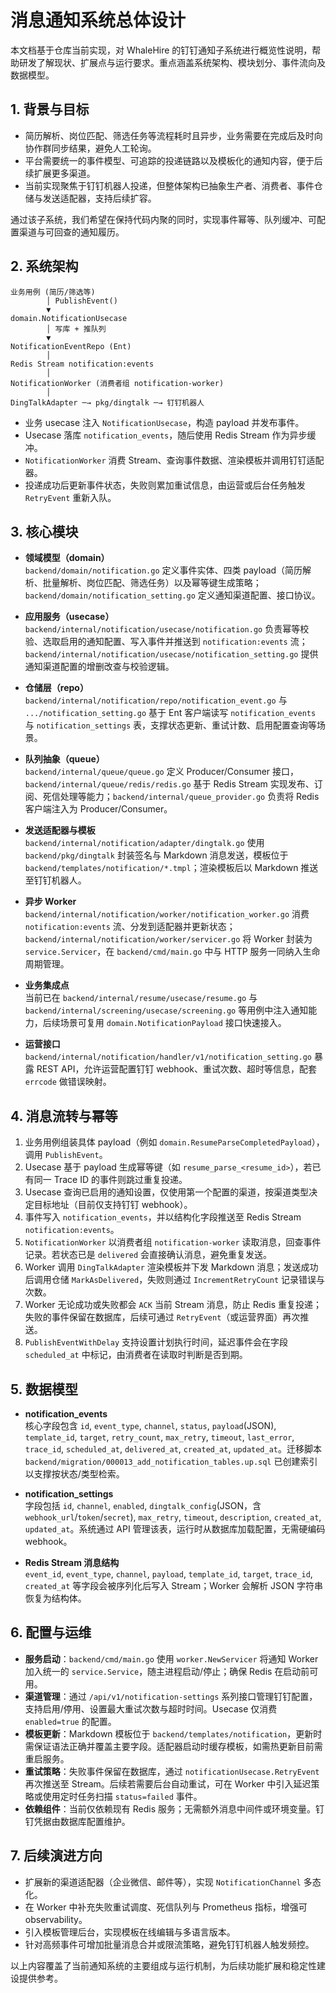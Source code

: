 # 消息通知系统总体设计

本文档基于仓库当前实现，对 WhaleHire 的钉钉通知子系统进行概览性说明，帮助研发了解现状、扩展点与运行要求。重点涵盖系统架构、模块划分、事件流向及数据模型。

## 1. 背景与目标

- 简历解析、岗位匹配、筛选任务等流程耗时且异步，业务需要在完成后及时向协作群同步结果，避免人工轮询。
- 平台需要统一的事件模型、可追踪的投递链路以及模板化的通知内容，便于后续扩展更多渠道。
- 当前实现聚焦于钉钉机器人投递，但整体架构已抽象生产者、消费者、事件仓储与发送适配器，支持后续扩容。

通过该子系统，我们希望在保持代码内聚的同时，实现事件幂等、队列缓冲、可配置渠道与可回查的通知履历。

## 2. 系统架构

```
业务用例 (简历/筛选等)
        │ PublishEvent()
        ▼
domain.NotificationUsecase
        │ 写库 + 推队列
        ▼
NotificationEventRepo (Ent)
        │
Redis Stream notification:events
        │
NotificationWorker (消费者组 notification-worker)
        │
DingTalkAdapter ─→ pkg/dingtalk ─→ 钉钉机器人
```

- 业务 usecase 注入 `NotificationUsecase`，构造 payload 并发布事件。
- Usecase 落库 `notification_events`，随后使用 Redis Stream 作为异步缓冲。
- `NotificationWorker` 消费 Stream、查询事件数据、渲染模板并调用钉钉适配器。
- 投递成功后更新事件状态，失败则累加重试信息，由运营或后台任务触发 `RetryEvent` 重新入队。

## 3. 核心模块

- **领域模型（domain）**  
  `backend/domain/notification.go` 定义事件实体、四类 payload（简历解析、批量解析、岗位匹配、筛选任务）以及幂等键生成策略；`backend/domain/notification_setting.go` 定义通知渠道配置、接口协议。

- **应用服务（usecase）**  
  `backend/internal/notification/usecase/notification.go` 负责幂等校验、选取启用的通知配置、写入事件并推送到 `notification:events` 流；`backend/internal/notification/usecase/notification_setting.go` 提供通知渠道配置的增删改查与校验逻辑。

- **仓储层（repo）**  
  `backend/internal/notification/repo/notification_event.go` 与 `.../notification_setting.go` 基于 Ent 客户端读写 `notification_events` 与 `notification_settings` 表，支撑状态更新、重试计数、启用配置查询等场景。

- **队列抽象（queue）**  
  `backend/internal/queue/queue.go` 定义 Producer/Consumer 接口，`backend/internal/queue/redis/redis.go` 基于 Redis Stream 实现发布、订阅、死信处理等能力；`backend/internal/queue_provider.go` 负责将 Redis 客户端注入为 Producer/Consumer。

- **发送适配器与模板**  
  `backend/internal/notification/adapter/dingtalk.go` 使用 `backend/pkg/dingtalk` 封装签名与 Markdown 消息发送，模板位于 `backend/templates/notification/*.tmpl`；渲染模板后以 Markdown 推送至钉钉机器人。

- **异步 Worker**  
  `backend/internal/notification/worker/notification_worker.go` 消费 `notification:events` 流、分发到适配器并更新状态；`backend/internal/notification/worker/servicer.go` 将 Worker 封装为 `service.Servicer`，在 `backend/cmd/main.go` 中与 HTTP 服务一同纳入生命周期管理。

- **业务集成点**  
  当前已在 `backend/internal/resume/usecase/resume.go` 与 `backend/internal/screening/usecase/screening.go` 等用例中注入通知能力，后续场景可复用 `domain.NotificationPayload` 接口快速接入。

- **运营接口**  
  `backend/internal/notification/handler/v1/notification_setting.go` 暴露 REST API，允许运营配置钉钉 webhook、重试次数、超时等信息，配套 `errcode` 做错误映射。

## 4. 消息流转与幂等

1. 业务用例组装具体 payload（例如 `domain.ResumeParseCompletedPayload`），调用 `PublishEvent`。
2. Usecase 基于 payload 生成幂等键（如 `resume_parse_<resume_id>`），若已有同一 Trace ID 的事件则跳过重复投递。
3. Usecase 查询已启用的通知设置，仅使用第一个配置的渠道，按渠道类型决定目标地址（目前仅支持钉钉 webhook）。
4. 事件写入 `notification_events`，并以结构化字段推送至 Redis Stream `notification:events`。
5. `NotificationWorker` 以消费者组 `notification-worker` 读取消息，回查事件记录。若状态已是 `delivered` 会直接确认消息，避免重复发送。
6. Worker 调用 `DingTalkAdapter` 渲染模板并下发 Markdown 消息；发送成功后调用仓储 `MarkAsDelivered`，失败则通过 `IncrementRetryCount` 记录错误与次数。
7. Worker 无论成功或失败都会 `ACK` 当前 Stream 消息，防止 Redis 重复投递；失败的事件保留在数据库，后续可通过 `RetryEvent`（或运营界面）再次推送。
8. `PublishEventWithDelay` 支持设置计划执行时间，延迟事件会在字段 `scheduled_at` 中标记，由消费者在读取时判断是否到期。

## 5. 数据模型

- **notification_events**  
  核心字段包含 `id`, `event_type`, `channel`, `status`, `payload`(JSON), `template_id`, `target`, `retry_count`, `max_retry`, `timeout`, `last_error`, `trace_id`, `scheduled_at`, `delivered_at`, `created_at`, `updated_at`。迁移脚本 `backend/migration/000013_add_notification_tables.up.sql` 已创建索引以支撑按状态/类型检索。

- **notification_settings**  
  字段包括 `id`, `channel`, `enabled`, `dingtalk_config`(JSON，含 `webhook_url`/`token`/`secret`), `max_retry`, `timeout`, `description`, `created_at`, `updated_at`。系统通过 API 管理该表，运行时从数据库加载配置，无需硬编码 webhook。

- **Redis Stream 消息结构**  
  `event_id`, `event_type`, `channel`, `payload`, `template_id`, `target`, `trace_id`, `created_at` 等字段会被序列化后写入 Stream；Worker 会解析 JSON 字符串恢复为结构体。

## 6. 配置与运维

- **服务启动**：`backend/cmd/main.go` 使用 `worker.NewServicer` 将通知 Worker 加入统一的 `service.Service`，随主进程启动/停止；确保 Redis 在启动前可用。
- **渠道管理**：通过 `/api/v1/notification-settings` 系列接口管理钉钉配置，支持启用/停用、设置最大重试次数与超时时间。Usecase 仅消费 `enabled=true` 的配置。
- **模板更新**：Markdown 模板位于 `backend/templates/notification`，更新时需保证语法正确并覆盖主要字段。适配器启动时缓存模板，如需热更新目前需重启服务。
- **重试策略**：失败事件保留在数据库，通过 `notificationUsecase.RetryEvent` 再次推送至 Stream。后续若需要后台自动重试，可在 Worker 中引入延迟策略或使用定时任务扫描 `status=failed` 事件。
- **依赖组件**：当前仅依赖现有 Redis 服务；无需额外消息中间件或环境变量。钉钉凭据由数据库配置维护。

## 7. 后续演进方向

- 扩展新的渠道适配器（企业微信、邮件等），实现 `NotificationChannel` 多态化。
- 在 Worker 中补充失败重试调度、死信队列与 Prometheus 指标，增强可observability。
- 引入模板管理后台，实现模板在线编辑与多语言版本。
- 针对高频事件可增加批量消息合并或限流策略，避免钉钉机器人触发频控。

以上内容覆盖了当前通知系统的主要组成与运行机制，为后续功能扩展和稳定性建设提供参考。
